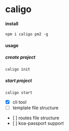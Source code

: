 # caligo

#### install
```
npm i caligo pm2 -g
```

#### usage

##### create project
```
caligo init
```

##### start project
```
caligo start
```

- [x] cli tool
- [ ] template file structure
- [ ] routes file structure
- [ ] koa-passport support
